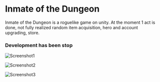 # Inmate of the Dungeon
Inmate of the Dungeon is a roguelike game on unity. At the moment 1 act is done, not fully realized random item acquisition, hero and account upgrading, store. 

### Development has been stop

![Screenshot1](https://github.com/MisSero/inmate-of-the-dungeon/assets/92329670/ebdde949-c8c5-45b6-92dc-3939e75233cc)

![Screenshot2](https://github.com/MisSero/inmate-of-the-dungeon/assets/92329670/fe3ceebc-61d4-463d-a3e0-023043271a0f)

![Screenshot3](https://github.com/MisSero/inmate-of-the-dungeon/assets/92329670/06ad46e9-fbc9-4bc6-8d61-8b49b5c4a502)
